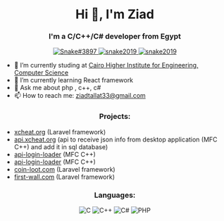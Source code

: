 <h1 align="center">Hi 👋, I'm Ziad</h1>
<h3 align="center">I'm a C/C++/C# developer from Egypt</h3>
<p align="center">
<a href="https://discord.com/users/317376121945718785/">
<img src="https://camo.githubusercontent.com/3f990cfefb64f13d28397fe586c3aa38a81fde585de479205d63c79363ebe07a/68747470733a2f2f696d672e736869656c64732e696f2f62616467652f446973636f72642d3732383944413f7374796c653d666f722d7468652d6261646765266c6f676f3d646973636f7264266c6f676f436f6c6f723d7768697465" alt="Snake#3897">
</a>

<a href="https://www.facebook.com/snake2019/">
<img src="https://camo.githubusercontent.com/2d1ffa69dd491ebeca01b2098cf8233dd09950ff5895abccd5b455ca442abc59/68747470733a2f2f696d672e736869656c64732e696f2f62616467652f46616365626f6f6b2d3138373746323f7374796c653d666f722d7468652d6261646765266c6f676f3d66616365626f6f6b266c6f676f436f6c6f723d7768697465" alt="snake2019">
</a>

<a href="https://wa.me/+201127070346">
<img src="https://camo.githubusercontent.com/d9d4db0a25f6d41d6ef282c6adc2f9bd5b31201ef00ba580f5a945da4063a937/68747470733a2f2f696d672e736869656c64732e696f2f62616467652f57686174734170702d3235443336363f7374796c653d666f722d7468652d6261646765266c6f676f3d7768617473617070266c6f676f436f6c6f723d7768697465" alt="snake2019">
</a>

- 🔭 I’m currently studing at <a href="https://www.facebook.com/%D9%85%D8%B9%D9%87%D8%AF-%D8%A7%D9%84%D9%82%D8%A7%D9%87%D8%B1%D9%87-%D8%A7%D9%84%D8%B9%D8%A7%D9%84%D9%8A-%D9%84%D9%84%D9%87%D9%86%D8%AF%D8%B3%D8%A9-%D9%88-%D8%B9%D9%84%D9%88%D9%85-%D8%A7%D9%84%D8%AD%D8%A7%D8%B3%D8%A8-%D9%88-%D8%A7%D9%84%D8%A7%D8%AF%D8%A7%D8%B1%D8%A9-114868221898478">Cairo Higher Institute for Engineering, Computer Science</a>
- 🌱 I’m currently learning React framework
- 💬 Ask me about php , c++, c#
- 📫 How to reach me: ziadtallat33@gmail.com

<h3 align="center">Projects:</h3>


- <a href="https://xcheat.org/">xcheat.org</a> (Laravel framework)
- <a href="https://api.xcheat.org/">api.xcheat.org</a> (api to receive json info from desktop application (MFC C++) and add it in sql database)
- <a href="https://github.com/zsnakeee/api-login-loader">api-login-loader</a> (MFC C++) 
- <a href="https://github.com/zsnakeee/api-login-loader">api-login-loader</a> (MFC C++) 
- <a href="https://coin-loot.com/">coin-loot.com</a> (Laravel framework)
- <a href="https://first-wall.com//">first-wall.com</a> (Laravel framework)

<h3 align="center">Languages:</h3>

<p align="center">
<img src="https://camo.githubusercontent.com/3e1012ffd12fb3c5a64eb49efb221ba71e9c84bb12f64b2a230351ae5a831da3/68747470733a2f2f696d672e736869656c64732e696f2f62616467652f432d3030353939433f7374796c653d666f722d7468652d6261646765266c6f676f3d63266c6f676f436f6c6f723d7768697465" alt="C">
<img src="https://camo.githubusercontent.com/121f5000155889c0642b8a6b2a33a7f5fbe5c32d9133dac405ac269da15fcf94/68747470733a2f2f696d672e736869656c64732e696f2f62616467652f432532422532422d3030353939433f7374796c653d666f722d7468652d6261646765266c6f676f3d63253242253242266c6f676f436f6c6f723d7768697465" alt="C++">
<img src="https://camo.githubusercontent.com/dd433625a6e00049c26f08143705ff9e32d5da44f503f1be133664b11e37e34b/68747470733a2f2f696d672e736869656c64732e696f2f62616467652f432532332d3233393132303f7374796c653d666f722d7468652d6261646765266c6f676f3d632d7368617270266c6f676f436f6c6f723d7768697465" alt="C#">
<img src="https://camo.githubusercontent.com/02914afc1f51d55c8acac01c200a410efd74fffdff325678f6df6c22ae68a7ee/68747470733a2f2f696d672e736869656c64732e696f2f62616467652f5048502d3737374242343f7374796c653d666f722d7468652d6261646765266c6f676f3d706870266c6f676f436f6c6f723d7768697465" alt="PHP">
</p>

<!--
<h3 align="center">Support:</h3>

<p align="center">
<img src="https://camo.githubusercontent.com/fd64c51a4afd8b4e2b84479f9a2b654084602bd15f25ab31cbd7a679d73d129a/68747470733a2f2f696d672e736869656c64732e696f2f62616467652f50617950616c2d3030343537433f7374796c653d666f722d7468652d6261646765266c6f676f3d70617970616c266c6f676f436f6c6f723d7768697465" alt="PAYPAL">
</p>
-->
